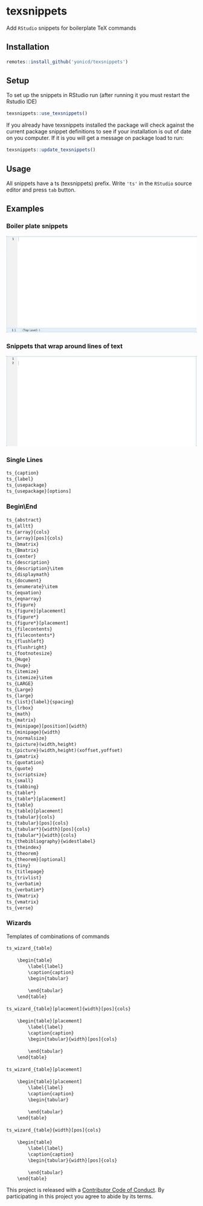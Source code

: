 # texsnippets

Add `RStudio` snippets for boilerplate TeX commands

## Installation

```r
remotes::install_github('yonicd/texsnippets')
```

## Setup

To set up the snippets in RStudio run (after running it you must restart the Rstudio IDE)

```r
texsnippets::use_texsnippets()
```

If you already have texsnippets installed the package will check against the current package snippet definitions to see if your installation is out of date on you computer. If it is you will get a message on package load to run:

```r
texsnippets::update_texsnippets()
```

## Usage

All snippets have a ts (texsnippets) prefix. Write `'ts'` in the `RStudio` source editor and press `tab` button.

## Examples

### Boiler plate snippets

![](readme_gifs/example.gif)

### Snippets that wrap around lines of text

![](readme_gifs/smart_snippet.gif)

### Single Lines
```
ts_{caption}
ts_{label}
ts_{usepackage}
ts_{usepackage}[options]
```


### Begin\End

```
ts_{abstract}
ts_{alltt}
ts_{array}{cols}
ts_{array}[pos]{cols}
ts_{bmatrix}
ts_{Bmatrix}
ts_{center}
ts_{description}
ts_{description}\item
ts_{displaymath}
ts_{document}
ts_{enumerate}\item
ts_{equation}
ts_{eqnarray}
ts_{figure}
ts_{figure}[placement]
ts_{figure*}
ts_{figure*}[placement]
ts_{filecontents}
ts_{filecontents*}
ts_{flushleft}
ts_{flushright}
ts_{footnotesize}
ts_{Huge}
ts_{huge}
ts_{itemize}
ts_{itemize}\item
ts_{LARGE}
ts_{Large}
ts_{large}
ts_{list}{label}{spacing}
ts_{lrbox}
ts_{math}
ts_{matrix}
ts_{minipage}[position]{width}
ts_{minipage}{width}
ts_{normalsize}
ts_{picture}(width,height)
ts_{picture}(width,height)(xoffset,yoffset)
ts_{pmatrix}
ts_{quotation}
ts_{quote}
ts_{scriptsize}
ts_{small}
ts_{tabbing}
ts_{table*}
ts_{table*}[placement]
ts_{table}
ts_{table}[placement]
ts_{tabular}{cols}
ts_{tabular}[pos]{cols}
ts_{tabular*}{width}[pos]{cols}
ts_{tabular*}{width}{cols}
ts_{thebibliography}{widestlabel}
ts_{theindex}
ts_{theorem}
ts_{theorem}[optional]
ts_{tiny}
ts_{titlepage}
ts_{trivlist}
ts_{verbatim}
ts_{verbatim*}
ts_{Vmatrix}
ts_{vmatrix}
ts_{verse}
```

### Wizards

Templates of combinations of commands

```
ts_wizard_{table}

	\begin{table}
		\label{label}
		\caption{caption}
		\begin{tabular}

		\end{tabular}
	\end{table}

ts_wizard_{table}[placement]{width}[pos]{cols}

	\begin{table}[placement]
		\label{label}
		\caption{caption}
		\begin{tabular}{width}[pos]{cols}

		\end{tabular}
	\end{table}

ts_wizard_{table}[placement]

	\begin{table}[placement]
		\label{label}
		\caption{caption}
		\begin{tabular}

		\end{tabular}
	\end{table}

ts_wizard_{table}{width}[pos]{cols}

	\begin{table}
		\label{label}
		\caption{caption}
		\begin{tabular}{width}[pos]{cols}

		\end{tabular}
	\end{table}

```

This project is released with a [Contributor Code of Conduct](CONDUCT.md). By participating in this project you agree to abide by its terms.
